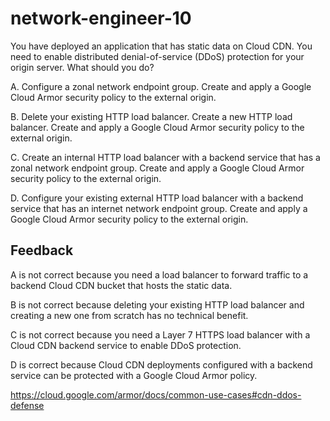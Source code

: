 # network-engineer-10

You have deployed an application that has static data on Cloud CDN. You need to enable distributed denial-of-service (DDoS) protection for your origin server. What should you do?

A. Configure a zonal network endpoint group. Create and apply a Google Cloud Armor security policy to the external origin.

B. Delete your existing HTTP load balancer. Create a new HTTP load balancer. Create and apply a Google Cloud Armor security policy to the external origin.

C. Create an internal HTTP load balancer with a backend service that has a zonal network endpoint group. Create and apply a Google Cloud Armor security policy to the external origin.

D. Configure your existing external HTTP load balancer with a backend service that has an internet network endpoint group. Create and apply a Google Cloud Armor security policy to the external origin.

## Feedback

A is not correct because you need a load balancer to forward traffic to a backend Cloud CDN bucket that hosts the static data.

B is not correct because deleting your existing HTTP load balancer and creating a new one from scratch has no technical benefit.

C is not correct because you need a Layer 7 HTTPS load balancer with a Cloud CDN backend service to enable DDoS protection.

D is correct because Cloud CDN deployments configured with a backend service can be protected with a Google Cloud Armor policy.

https://cloud.google.com/armor/docs/common-use-cases#cdn-ddos-defense